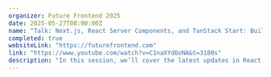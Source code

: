 ```yaml
---
organizer: Future Frontend 2025
date: 2025-05-27T08:00:00Z
name: "Talk: Next.js, React Server Components, and TanStack Start: Building Fast, Modern Web Apps"
completed: true
websiteLink: "https://futurefrontend.com"
link: "https://www.youtube.com/watch?v=C1naXYdOoNA&t=3180s"
description: "In this session, we’ll cover the latest updates in React frameworks to help you build fast, interactive applications. We’ll start with a quick overview of today’s web landscape and how different frameworks handle rendering strategies."
---
```

